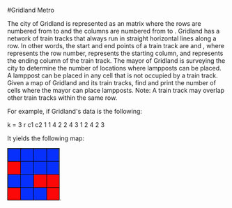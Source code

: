 #Gridland Metro

The city of Gridland is represented as an matrix where the rows are numbered from to and the columns are numbered from to .
Gridland has a network of train tracks that always run in straight horizontal lines along a row. In other words, the start and end points of a train track are and , where represents the row number, represents the starting column, and represents the ending column of the train track.
The mayor of Gridland is surveying the city to determine the number of locations where lampposts can be placed. A lamppost can be placed in any cell that is not occupied by a train track.
Given a map of Gridland and its train tracks, find and print the number of cells where the mayor can place lampposts.
Note: A train track may overlap other train tracks within the same row.

For example, if Gridland's data is the following:

k = 3
r	  c1	c2
1	  1	  4
2	  2	  4
3	  1 	2
4	  2	  3	

It yields the following map:

![](https://raw.githubusercontent.com/ivansaldivar/varios/master/c-gridland_2.png).
